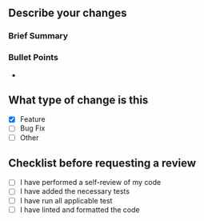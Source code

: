 ## Describe your changes
### Brief Summary


### Bullet Points 
- 

## What type of change is this
- [x] Feature
- [ ] Bug Fix
- [ ] Other

## Checklist before requesting a review
- [ ] I have performed a self-review of my code
- [ ] I have added the necessary tests
- [ ] I have run all applicable test
- [ ] I have linted and formatted the code
